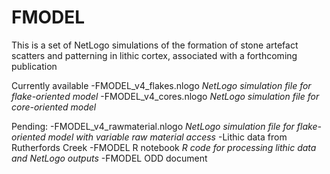 # FMODEL
This is a set of NetLogo simulations of the formation of stone artefact scatters and patterning in lithic cortex, associated with a forthcoming publication

Currently available
-FMODEL_v4_flakes.nlogo *NetLogo simulation file for flake-oriented model*
-FMODEL_v4_cores.nlogo *NetLogo simulation file for core-oriented model*

Pending:
-FMODEL_v4_rawmaterial.nlogo *NetLogo simulation file for flake-oriented model with variable raw material access*
-Lithic data from Rutherfords Creek
-FMODEL R notebook *R code for processing lithic data and NetLogo outputs*
-FMODEL ODD document
